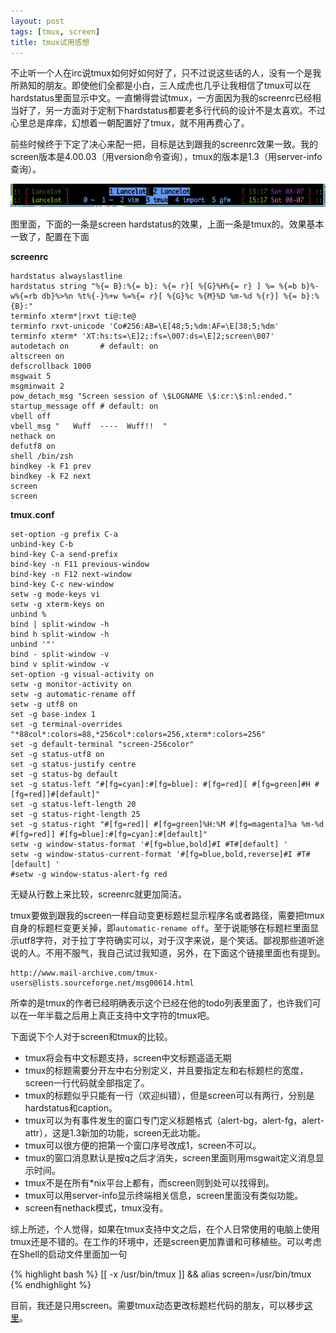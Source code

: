 ```yaml
---
layout: post
tags: [tmux, screen]
title: tmux试用感想
---
```


不止听一个人在irc说tmux如何好如何好了，只不过说这些话的人，没有一个是我所熟知的朋友。即使他们全都是小白，三人成虎也几乎让我相信了tmux可以在hardstatus里面显示中文。一直懒得尝试tmux，一方面因为我的screenrc已经相当好了，另一方面对于定制下hardstatus都要老多行代码的设计不是太喜欢。不过心里总是痒痒，幻想着一朝配置好了tmux，就不用再费心了。

前些时候终于下定了决心来配一把，目标是达到跟我的screenrc效果一致。我的screen版本是4.00.03（用version命令查询），tmux的版本是1.3（用server-info查询）。

![tmux hardstatus](/images/tmux.png)

图里面，下面的一条是screen hardstatus的效果，上面一条是tmux的。效果基本一致了，配置在下面

**screenrc**

    hardstatus alwayslastline
    hardstatus string "%{= B}:%{= b}: %{= r}[ %{G}%H%{= r} ] %= %{=b b}%-w%{=rb db}%>%n %t%{-}%+w %=%{= r}[ %{G}%c %{M}%D %m-%d %{r}] %{= b}:%{B}:"
    terminfo xterm*|rxvt ti@:te@
    terminfo rxvt-unicode 'Co#256:AB=\E[48;5;%dm:AF=\E[38;5;%dm'
    terminfo xterm* 'XT:hs:ts=\E]2;:fs=\007:ds=\E]2;screen\007'
    autodetach on		# default: on
    altscreen on
    defscrollback 1000
    msgwait 5
    msgminwait 2
    pow_detach_msg "Screen session of \$LOGNAME \$:cr:\$:nl:ended."
    startup_message off	# default: on
    vbell off
    vbell_msg "   Wuff  ----  Wuff!!  "
    nethack on
    defutf8 on
    shell /bin/zsh
    bindkey -k F1 prev
    bindkey -k F2 next
    screen
    screen

**tmux.conf**

    set-option -g prefix C-a
    unbind-key C-b
    bind-key C-a send-prefix
    bind-key -n F11 previous-window
    bind-key -n F12 next-window
    bind-key C-c new-window
    setw -g mode-keys vi
    setw -g xterm-keys on
    unbind %
    bind | split-window -h
    bind h split-window -h
    unbind '"'
    bind - split-window -v
    bind v split-window -v
    set-option -g visual-activity on
    setw -g monitor-activity on
    setw -g automatic-rename off
    setw -g utf8 on
    set -g base-index 1
    set -g terminal-overrides "*88col*:colors=88,*256col*:colors=256,xterm*:colors=256"
    set -g default-terminal "screen-256color"
    set -g status-utf8 on
    set -g status-justify centre
    set -g status-bg default
    set -g status-left "#[fg=cyan]:#[fg=blue]: #[fg=red][ #[fg=green]#H #[fg=red]]#[default]"
    set -g status-left-length 20
    set -g status-right-length 25
    set -g status-right "#[fg=red][ #[fg=green]%H:%M #[fg=magenta]%a %m-%d #[fg=red]] #[fg=blue]:#[fg=cyan]:#[default]" 
    setw -g window-status-format '#[fg=blue,bold]#I #T#[default] '
    setw -g window-status-current-format '#[fg=blue,bold,reverse]#I #T#[default] '
    #setw -g window-status-alert-fg red

无疑从行数上来比较，screenrc就更加简洁。

tmux要做到跟我的screen一样自动变更标题栏显示程序名或者路径，需要把tmux自身的标题栏变更关掉，即``automatic-rename off``。至于说能够在标题栏里面显示utf8字符，对于拉丁字符确实可以，对于汉字来说，是个笑话。鄙视那些道听途说的人。不用不服气，我自己试过我知道，另外，在下面这个链接里面也有提到。

    http://www.mail-archive.com/tmux-users@lists.sourceforge.net/msg00614.html

所幸的是tmux的作者已经明确表示这个已经在他的todo列表里面了，也许我们可以在一年半载之后用上真正支持中文字符的tmux吧。

下面说下个人对于screen和tmux的比较。

* tmux将会有中文标题支持，screen中文标题遥遥无期
* tmux的标题需要分开左中右分别定义，并且要指定左和右标题栏的宽度，screen一行代码就全部指定了。
* tmux的标题似乎只能有一行（欢迎纠错），但是screen可以有两行，分别是hardstatus和caption。
* tmux可以为有事件发生的窗口专门定义标题格式（alert-bg，alert-fg，alert-attr），这是1.3新加的功能，screen无此功能。
* tmux可以很方便的把第一个窗口序号改成1，screen不可以。
* tmux的窗口消息默认是按q之后才消失，screen里面则用msgwait定义消息显示时间。
* tmux不是在所有\*nix平台上都有，而screen则到处可以找得到。
* tmux可以用server-info显示终端相关信息，screen里面没有类似功能。
* screen有nethack模式，tmux没有。

综上所述，个人觉得，如果在tmux支持中文之后，在个人日常使用的电脑上使用tmux还是不错的。在工作的环境中，还是screen更加靠谱和可移植些。可以考虑在Shell的启动文件里面加一句

{% highlight bash %}
[[ -x /usr/bin/tmux ]] && alias screen=/usr/bin/tmux
{% endhighlight %}

目前，我还是只用screen。需要tmux动态更改标题栏代码的朋友，可以移步[这里](http://github.com/roylez/dotfiles/blob/master/.zshrc)。
